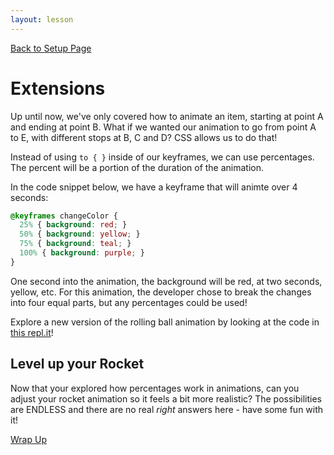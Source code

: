 ```yaml
---
layout: lesson
---
```


<a href="../">Back to Setup Page</a>

# Extensions

Up until now, we've only covered how to animate an item, starting at point A and ending at point B. What if we wanted our animation to go from point A to E, with different stops at B, C and D? CSS allows us to do that!

Instead of using `to { }` inside of our keyframes, we can use percentages. The percent will be a portion of the duration of the animation.

In the code snippet below, we have a keyframe that will animte over 4 seconds:

```css
@keyframes changeColor {
  25% { background: red; }
  50% { background: yellow; }
  75% { background: teal; }
  100% { background: purple; }
}
```

One second into the animation, the background will be red, at two seconds, yellow, etc. For this animation, the developer chose to break the changes into four equal parts, but any percentages could be used!

Explore a new version of the rolling ball animation by looking at the code in [this repl.it](https://repl.it/@turingschool/RollBall-Animation-Extension#style.css)!


## Level up your Rocket

Now that your explored how percentages work in animations, can you adjust your rocket animation so it feels a bit more realistic? The possibilities are ENDLESS and there are no real _right_ answers here - have some fun with it!

<a href="../wrap-up">Wrap Up</a>